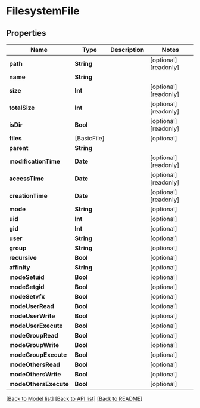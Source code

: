 # FilesystemFile

## Properties

Name | Type | Description | Notes
------------ | ------------- | ------------- | -------------
**path** | **String** |  | [optional] [readonly] 
**name** | **String** |  | 
**size** | **Int** |  | [optional] [readonly] 
**totalSize** | **Int** |  | [optional] [readonly] 
**isDir** | **Bool** |  | [optional] [readonly] 
**files** | [BasicFile] |  | [optional] 
**parent** | **String** |  | 
**modificationTime** | **Date** |  | [optional] [readonly] 
**accessTime** | **Date** |  | [optional] [readonly] 
**creationTime** | **Date** |  | [optional] [readonly] 
**mode** | **String** |  | [optional] 
**uid** | **Int** |  | [optional] 
**gid** | **Int** |  | [optional] 
**user** | **String** |  | [optional] 
**group** | **String** |  | [optional] 
**recursive** | **Bool** |  | [optional] 
**affinity** | **String** |  | [optional] 
**modeSetuid** | **Bool** |  | [optional] 
**modeSetgid** | **Bool** |  | [optional] 
**modeSetvfx** | **Bool** |  | [optional] 
**modeUserRead** | **Bool** |  | [optional] 
**modeUserWrite** | **Bool** |  | [optional] 
**modeUserExecute** | **Bool** |  | [optional] 
**modeGroupRead** | **Bool** |  | [optional] 
**modeGroupWrite** | **Bool** |  | [optional] 
**modeGroupExecute** | **Bool** |  | [optional] 
**modeOthersRead** | **Bool** |  | [optional] 
**modeOthersWrite** | **Bool** |  | [optional] 
**modeOthersExecute** | **Bool** |  | [optional] 

[[Back to Model list]](../#documentation-for-models) [[Back to API list]](../#documentation-for-api-endpoints) [[Back to README]](../)


